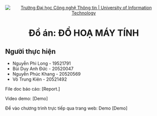 <!-- Banner -->
<p align="center">
  <a href="https://www.uit.edu.vn/" title="Trường Đại học Công nghệ Thông tin" style="border: none;">
    <img src="https://i.imgur.com/WmMnSRt.png" alt="Trường Đại học Công nghệ Thông tin | University of Information Technology">
  </a>
</p>
<h1 align="center"><b>Đồ án: ĐỒ HOẠ MÁY TÍNH</b></h>


## Người thực hiện
- Nguyễn Phi Long - 19521791
- Bùi Duy Anh Đức - 20520047
- Nguyễn Phúc Khang - 20520569
- Võ Trung Kiên - 20521492

File doc báo cáo: [Report.]

Video demo: [Demo]

Để vào chương trình trực tiếp qua trang web: Demo [Demo]
